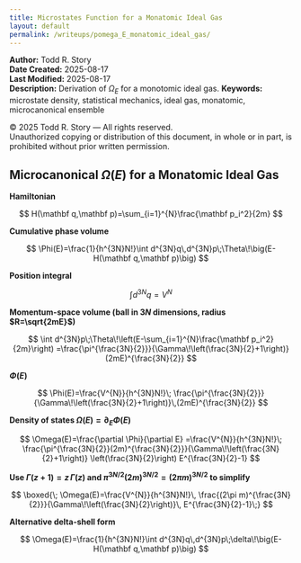 ```yaml
---
title: Microstates Function for a Monatomic Ideal Gas
layout: default
permalink: /writeups/pomega_E_monatomic_ideal_gas/
---
```


**Author:** Todd R. Story  
**Date Created:** 2025-08-17  
**Last Modified:** 2025-08-17  
**Description:** Derivation of $\Omega_{E}$ for a monotomic ideal gas.
**Keywords:** microstate density, statistical mechanics, ideal gas, monatomic, microcanonical ensemble

© 2025 Todd R. Story — All rights reserved.  
Unauthorized copying or distribution of this document, in whole or in part, is prohibited without prior written permission.


## Microcanonical $\Omega(E)$ for a Monatomic Ideal Gas

**Hamiltonian**

$$
H(\mathbf q,\mathbf p)=\sum_{i=1}^{N}\frac{\mathbf p_i^2}{2m}
$$

**Cumulative phase volume**

$$
\Phi(E)=\frac{1}{h^{3N}N!}\int d^{3N}q\,d^{3N}p\;\Theta\!\big(E-H(\mathbf q,\mathbf p)\big)
$$

**Position integral**

$$
\int d^{3N}q = V^{N}
$$

**Momentum-space volume (ball in $3N$ dimensions, radius $R=\sqrt{2mE}$)**

$$
\int d^{3N}p\;\Theta\!\left(E-\sum_{i=1}^{N}\frac{\mathbf p_i^2}{2m}\right)
=\frac{\pi^{\frac{3N}{2}}}{\Gamma\!\left(\frac{3N}{2}+1\right)}(2mE)^{\frac{3N}{2}}
$$

**$\Phi(E)$**

$$
\Phi(E)=\frac{V^{N}}{h^{3N}N!}\;
\frac{\pi^{\frac{3N}{2}}}{\Gamma\!\left(\frac{3N}{2}+1\right)}\,(2mE)^{\frac{3N}{2}}
$$

**Density of states $\Omega(E)=\partial_E\Phi(E)$**

$$
\Omega(E)=\frac{\partial \Phi}{\partial E}
=\frac{V^{N}}{h^{3N}N!}\;
\frac{\pi^{\frac{3N}{2}}(2m)^{\frac{3N}{2}}}{\Gamma\!\left(\frac{3N}{2}+1\right)}
\left(\frac{3N}{2}\right) E^{\frac{3N}{2}-1}
$$

**Use $\Gamma(z+1)=z\,\Gamma(z)$ and $\pi^{3N/2}(2m)^{3N/2}=(2\pi m)^{3N/2}$ to simplify**

$$
\boxed{\;
\Omega(E)=\frac{V^{N}}{h^{3N}N!}\,
\frac{(2\pi m)^{\frac{3N}{2}}}{\Gamma\!\left(\frac{3N}{2}\right)}\,
E^{\frac{3N}{2}-1}\;}
$$

**Alternative delta-shell form**

$$
\Omega(E)=\frac{1}{h^{3N}N!}\int d^{3N}q\,d^{3N}p\;\delta\!\big(E-H(\mathbf q,\mathbf p)\big)
$$
